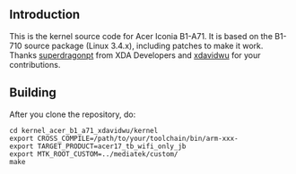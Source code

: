 ## Introduction

This is the kernel source code for Acer Iconia B1-A71. It is based on the B1-710 source package (Linux 3.4.x), including patches to make it work. Thanks [superdragonpt](https://forum.xda-developers.com/member.php?u=5238428) from XDA Developers and [xdavidwu](https://github.com/xdavidwu) for your contributions.

## Building
After you clone the repository, do:

```
cd kernel_acer_b1_a71_xdavidwu/kernel
export CROSS_COMPILE=/path/to/your/toolchain/bin/arm-xxx-
export TARGET_PRODUCT=acer17_tb_wifi_only_jb
export MTK_ROOT_CUSTOM=../mediatek/custom/
make
```
